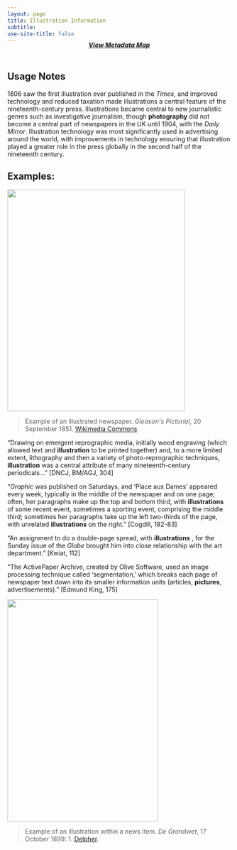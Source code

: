 ```yaml
---
layout: page
title: Illustration Information
subtitle:  
use-site-title: false
---
```


<h4 style="text-align:center;font-style:italic;margin-top:-20px;margin-bottom:50px;"><a href="../../maps/illustration-information">View Metadata Map</a></h4>

## Usage Notes

1806 saw the first illustration ever published in the *Times*, and
improved technology and reduced taxation made illustrations a central
feature of the nineteenth-century press. Illustrations became central to
new journalistic genres such as investigative journalism, though
**photography** did not become a central part of newspapers in the UK
until 1904, with the *Daily Mirror*. Illustration technology was most
significantly used in advertising around the world, with improvements in
technology ensuring that illustration played a greater role in the press
globally in the second half of the nineteenth century.

## Examples:
<img src="https://upload.wikimedia.org/wikipedia/commons/9/9d/Boston_Brass_Band_newspaper_illustration_MET_MIDP2005.126.4.jpg" height="500" width="400">  
  
> Example of an illustrated newspaper. *Gleason's Pictorial*, 20 September 1851. [Wikimedia Commons](https://commons.wikimedia.org/wiki/File:Boston_Brass_Band_newspaper_illustration_MET_MIDP2005.126.4.jpg).  
  
“Drawing on emergent reprographic media, initially wood engraving
    (which allowed text and **illustration** to be printed together)
    and, to a more limited extent, lithography and then a variety of
    photo-reprographic techniques, **illustration** was a central
    attribute of many nineteenth-century periodicals…” \[DNCJ, BM/AGJ,
    304\]

“*Graphic* was published on Saturdays, and ‘Place aux Dames’
    appeared every week, typically in the middle of the newspaper and on
    one page; often, her paragraphs make up the top and bottom third,
    with **illustrations** of some recent event, sometimes a sporting
    event, comprising the middle third; sometimes her paragraphs take up
    the left two-thirds of the page, with unrelated **illustrations** on
    the right.” \[Cogdill, 182-83\]

“An assignment to do a double-page spread, with **illustrations** ,
    for the Sunday issue of the *Globe* brought him into close
    relationship with the art department.” \[Kwiat, 112\]

“The ActivePaper Archive, created by Olive Software, used an image
    processing technique called ‘segmentation,’ which breaks each page
    of newspaper text down into its smaller information units (articles,
    **pictures**, advertisements).” \[Edmund King, 175\]

<img src="https://www.digitisednewspapers.net/img/illustration.jpg" height="500" width="340">

> Example of an illustration within a news item. *De Grondwet*, 17 October 1899: 1. [Delpher](https://resolver.kb.nl/resolve?urn=ddd:110620710:mpeg21:p001). 
